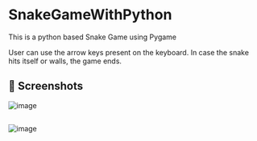 # SnakeGameWithPython
This is a python based Snake Game using Pygame

User can use the arrow keys present on the keyboard. In case the snake hits itself or walls, the game ends.

## 📸 Screenshots

![image](https://user-images.githubusercontent.com/108352237/176671168-c02b0b44-96cd-4a2f-9d7a-1849b3457626.png)

##

![image](https://user-images.githubusercontent.com/108352237/176671288-39cd1e7d-3fa6-41b4-9ef3-d017d7f05c86.png)


